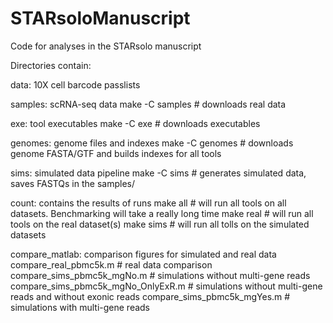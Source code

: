 # STARsoloManuscript
Code for analyses in the STARsolo manuscript

Directories contain:

data: 10X cell barcode passlists

samples: scRNA-seq data
make -C samples # downloads real data

exe: tool executables
make -C exe     # downloads executables

genomes: genome files and indexes
make -C genomes # downloads genome FASTA/GTF and builds indexes for all tools

sims: simulated data pipeline
make -C sims    # generates simulated data, saves FASTQs in the samples/

count: contains the results of runs
make all        # will run all tools on all datasets. Benchmarking will take a really long time
make real       # will run all tools on the real dataset(s)
make sims       # will run all tolls on the simulated datasets

compare_matlab: comparison figures for simulated and real data
compare_real_pbmc5k.m                 # real data comparison
compare_sims_pbmc5k_mgNo.m            # simulations without multi-gene reads
compare_sims_pbmc5k_mgNo_OnlyExR.m    # simulations without multi-gene reads and without exonic reads
compare_sims_pbmc5k_mgYes.m           # simulations with multi-gene reads
